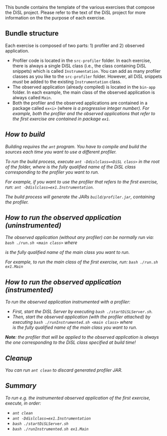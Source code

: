 This bundle contains the template of the various exercises that compose the DiSL project.
Please refer to the text of the DiSL project for more information on the the purpose of each exercise.

## Bundle structure
Each exercise is composed of two parts: 1) profiler and 2) observed application.
- Profiler code is located in the `src-profiler` folder. In each exercise, there is always a single DiSL class (i.e., the class containing DiSL snippets) which is called `Instrumentation`. You can add as many profiler classes as you like to the `src-profiler` folder. However, all DiSL snippets *must* be added to the existing `Instrumentation` class.
- The observed application (already compiled) is located in the `bin-app` folder. In each example, the main class of the observed application is always called `Main`.
- Both the profiler and the observed applications are contained in a package called `ex<i>` (where <i> is a progressive integer number). For example, both the profiler and the observed applications that refer to the first exercise are contained in package `ex1`.

## How to build
Building requires the `ant` program.
You have to compile and build the sources each time you want to use a different profiler.

To run the build process, execute
`ant -Ddislclass=<DiSL class>`
in the root of the folder, where *<DiSL class>* is the fully qualified name of the DiSL class corresponding to the profiler you want to run.

For example, if you want to use the profiler that refers to the first exercise, run:
`ant -Ddislclass=ex1.Instrumentation`.

The build process will generate the JARs  `build/profiler.jar`, containing the profiler.


## How to run the observed application (uninstrumented)
The observed application (without any profiler) can be normally run via:
`bash ./run.sh <main class>`
where *<main class>* is the fully qualified name of the main class you want to run.

For example, to run the main class of the first exercise, run:
`bash ./run.sh ex1.Main`


## How to run the observed application (instrumented)
To run the observed application instrumented with a profiler:

- *First*, start the DiSL Server by executing `bash ./startDiSLServer.sh`.
- *Then*, start the observed application (with the profiler attached) by executing `bash ./runInstrumented.sh <main class>`
where *<main class>* is the fully qualified name of the main class you want to run.

**Note**: the profiler that will be applied to the observed application is *always* the one corresponding to the DiSL class specified at build time!


## Cleanup
You can run `ant clean` to discard generated profiler JAR.


## Summary
To run e.g. the instrumented observed application of the first exercise, execute, in order:

- `ant clean`
- `ant -Ddislclass=ex1.Instrumentation`
- `bash ./startDiSLServer.sh`
- `bash ./runInstrumented.sh ex1.Main`
